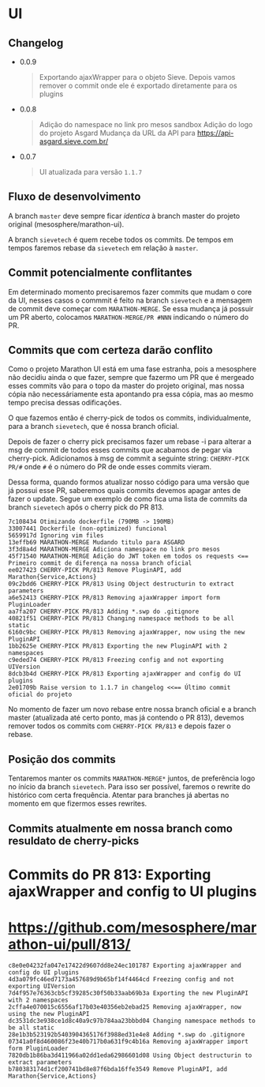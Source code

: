 # UI


## Changelog

 * 0.0.9
   > Exportando ajaxWrapper para o objeto Sieve. Depois vamos remover o commit onde ele é exportado diretamente para os plugins
 * 0.0.8
   > Adição do namespace no link pro mesos sandbox
   > Adição do logo do projeto Asgard
   > Mudança da URL da API para https://api-asgard.sieve.com.br/
 * 0.0.7
   > UI atualizada para versão `1.1.7`


## Fluxo de desenvolvimento

A branch `master` deve sempre ficar *identica* à branch master do projeto original (mesosphere/marathon-ui).

A branch `sievetech` é quem recebe todos os commits. De tempos em tempos faremos rebase da `sievetech` em relação à `master`.

## Commit potencialmente conflitantes

Em determinado momento precisaremos fazer commits que mudam o core da UI, nesses casos o commmit é feito na branch `sievetech` e a mensagem
de commit deve começar com `MARATHON-MERGE`. Se essa mudança já possuir um PR aberto, colocamos `MARATHON-MERGE/PR #NNN` indicando o número do PR.

## Commits que com certeza darão conflito

Como o projeto Marathon UI está em uma fase estranha, pois a mesosphere não decidiu ainda o que fazer, sempre que fazermo um PR que é mergeado
esses commits vão para o topo da master do projeto original, mas nossa cópia não necessáriamente esta apontando pra essa cópia, mas ao mesmo tempo
precisa dessas odificações.

O que fazemos então é cherry-pick de todos os commits, individualmente, para a branch `sievetech`, que é nossa branch oficial.

Depois de fazer o cherry pick precisamos fazer um rebase -i para alterar a msg de commit de todos esses commits que acabamos de pegar via cherry-pick. Adicionamos
à msg de commit a seguinte string: `CHERRY-PICK PR/#` onde `#` é o número do PR de onde esses commits vieram.

Dessa forma, quando formos atualizar nosso código para uma versão que já possui esse PR, saberemos quais commits devemos apagar antes de fazer o update. Segue um exemplo
de como fica uma lista de commits da branch `sievetech` após o cherry pick do PR 813.

```
7c108434 Otimizando dockerfile (790MB -> 190MB)
33007441 Dockerfile (non-optimized) funcional
5659917d Ignoring vim files
13effb69 MARATHON-MERGE Mudando titulo para ASGARD
3f3d8a4d MARATHON-MERGE Adiciona namespace no link pro mesos
45f71540 MARATHON-MERGE Adição do JWT token em todos os requests <== Primeiro commit de diferença na nossa branch oficial
ee027423 CHERRY-PICK PR/813 Remove PluginAPI, add Marathon{Service,Actions}
09c2bdd6 CHERRY-PICK PR/813 Using Object destructurin to extract parameters
a6e52413 CHERRY-PICK PR/813 Removing ajaxWrapper import form PluginLoader
aa7fa207 CHERRY-PICK PR/813 Adding *.swp do .gitignore
40821f51 CHERRY-PICK PR/813 Changing namespace methods to be all static
6160c9bc CHERRY-PICK PR/813 Removing ajaxWrapper, now using the new PluginAPI
1bb2625e CHERRY-PICK PR/813 Exporting the new PluginAPI with 2 namespaces
c9eded74 CHERRY-PICK PR/813 Freezing config and not exporting UIVersion
8dcb3b4d CHERRY-PICK PR/813 Exporting ajaxWrapper and config do UI plugins
2e01709b Raise version to 1.1.7 in changelog <<== Último commit oficial do projeto
```

No momento de fazer um novo rebase entre nossa branch oficial e a branch master (atualizada até certo ponto, mas já contendo o PR 813), devemos remover todos os
commits com `CHERRY-PICK PR/813` e depois fazer o rebase.

## Posição dos commits

Tentaremos manter os commits `MARATHON-MERGE*` juntos, de preferência logo no ínício da branch `sievetech`. Para isso ser possível, faremos 
o rewrite do histórico com certa frequência. Atentar para branches já abertas no momento em que fizermos esses rewrites.


## Commits atualmente em nossa branch como resuldato de cherry-picks


# Commits do PR 813: Exporting ajaxWrapper and config to UI plugins
# https://github.com/mesosphere/marathon-ui/pull/813/
```
c8e0e04232fa047e17422d9607dd8e24ec101787 Exporting ajaxWrapper and config do UI plugins
4d3a079fc46ed7173a457689d9b65bf14f4464cd Freezing config and not exporting UIVersion
7d4f957e76363cb5cf39285c30f50b33aab69b3a Exporting the new PluginAPI with 2 namespaces
2cffa4e070015c6556af17b03e40356eb2ebad25 Removing ajaxWrapper, now using the new PluginAPI
dc3531dc3e938ce1d8c40a9c97b784aa23bbbd04 Changing namespace methods to be all static
28e1b3b523192b5403904365176f3988ed31e4e8 Adding *.swp do .gitignore
07341a0f8d460086f23e40b717b0a631f9c4b16a Removing ajaxWrapper import form PluginLoader
7820db1b86ba3d411966a02dd1eda62986601d08 Using Object destructurin to extract parameters
b780383174d1cf200741bd8e87f6bda16ffe3549 Remove PluginAPI, add Marathon{Service,Actions}
```

